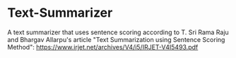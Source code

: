 # Text-Summarizer
A text summarizer that uses sentence scoring according to T. Sri Rama Raju and Bhargav Allarpu's article "Text Summarization using Sentence Scoring Method": https://www.irjet.net/archives/V4/i5/IRJET-V4I5493.pdf

